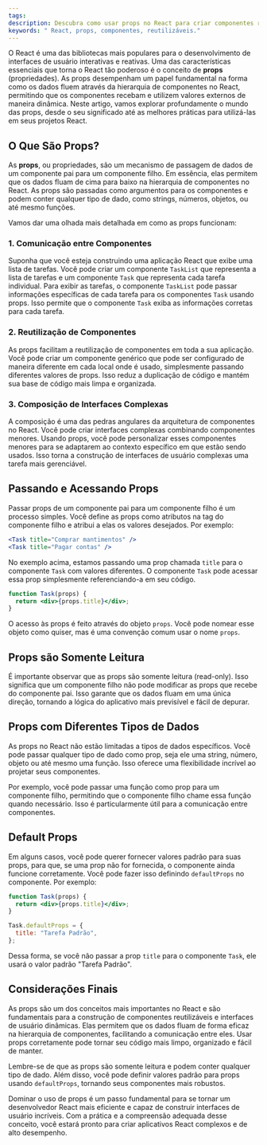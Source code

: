 ```yaml
---
tags: 
description: Descubra como usar props no React para criar componentes reutilizáveis e flexíveis.
keywords: " React, props, componentes, reutilizáveis."
---
```

O React é uma das bibliotecas mais populares para o desenvolvimento de interfaces de usuário interativas e reativas. Uma das características essenciais que torna o React tão poderoso é o conceito de **props** (propriedades). As props desempenham um papel fundamental na forma como os dados fluem através da hierarquia de componentes no React, permitindo que os componentes recebam e utilizem valores externos de maneira dinâmica. Neste artigo, vamos explorar profundamente o mundo das props, desde o seu significado até as melhores práticas para utilizá-las em seus projetos React.

## O Que São Props?

As **props**, ou propriedades, são um mecanismo de passagem de dados de um componente pai para um componente filho. Em essência, elas permitem que os dados fluam de cima para baixo na hierarquia de componentes no React. As props são passadas como argumentos para os componentes e podem conter qualquer tipo de dado, como strings, números, objetos, ou até mesmo funções.

Vamos dar uma olhada mais detalhada em como as props funcionam:

### 1. Comunicação entre Componentes

Suponha que você esteja construindo uma aplicação React que exibe uma lista de tarefas. Você pode criar um componente `TaskList` que representa a lista de tarefas e um componente `Task` que representa cada tarefa individual. Para exibir as tarefas, o componente `TaskList` pode passar informações específicas de cada tarefa para os componentes `Task` usando props. Isso permite que o componente `Task` exiba as informações corretas para cada tarefa.

### 2. Reutilização de Componentes

As props facilitam a reutilização de componentes em toda a sua aplicação. Você pode criar um componente genérico que pode ser configurado de maneira diferente em cada local onde é usado, simplesmente passando diferentes valores de props. Isso reduz a duplicação de código e mantém sua base de código mais limpa e organizada.

### 3. Composição de Interfaces Complexas

A composição é uma das pedras angulares da arquitetura de componentes no React. Você pode criar interfaces complexas combinando componentes menores. Usando props, você pode personalizar esses componentes menores para se adaptarem ao contexto específico em que estão sendo usados. Isso torna a construção de interfaces de usuário complexas uma tarefa mais gerenciável.

## Passando e Acessando Props

Passar props de um componente pai para um componente filho é um processo simples. Você define as props como atributos na tag do componente filho e atribui a elas os valores desejados. Por exemplo:

```jsx
<Task title="Comprar mantimentos" />
<Task title="Pagar contas" />
```

No exemplo acima, estamos passando uma prop chamada `title` para o componente `Task` com valores diferentes. O componente `Task` pode acessar essa prop simplesmente referenciando-a em seu código.

```jsx
function Task(props) {
  return <div>{props.title}</div>;
}
```

O acesso às props é feito através do objeto `props`. Você pode nomear esse objeto como quiser, mas é uma convenção comum usar o nome `props`.

## Props são Somente Leitura

É importante observar que as props são somente leitura (read-only). Isso significa que um componente filho não pode modificar as props que recebe do componente pai. Isso garante que os dados fluam em uma única direção, tornando a lógica do aplicativo mais previsível e fácil de depurar.

## Props com Diferentes Tipos de Dados

As props no React não estão limitadas a tipos de dados específicos. Você pode passar qualquer tipo de dado como prop, seja ele uma string, número, objeto ou até mesmo uma função. Isso oferece uma flexibilidade incrível ao projetar seus componentes.

Por exemplo, você pode passar uma função como prop para um componente filho, permitindo que o componente filho chame essa função quando necessário. Isso é particularmente útil para a comunicação entre componentes.

## Default Props

Em alguns casos, você pode querer fornecer valores padrão para suas props, para que, se uma prop não for fornecida, o componente ainda funcione corretamente. Você pode fazer isso definindo `defaultProps` no componente. Por exemplo:

```jsx
function Task(props) {
  return <div>{props.title}</div>;
}

Task.defaultProps = {
  title: "Tarefa Padrão",
};
```

Dessa forma, se você não passar a prop `title` para o componente `Task`, ele usará o valor padrão "Tarefa Padrão".

## Considerações Finais

As props são um dos conceitos mais importantes no React e são fundamentais para a construção de componentes reutilizáveis e interfaces de usuário dinâmicas. Elas permitem que os dados fluam de forma eficaz na hierarquia de componentes, facilitando a comunicação entre eles. Usar props corretamente pode tornar seu código mais limpo, organizado e fácil de manter.

Lembre-se de que as props são somente leitura e podem conter qualquer tipo de dado. Além disso, você pode definir valores padrão para props usando `defaultProps`, tornando seus componentes mais robustos.

Dominar o uso de props é um passo fundamental para se tornar um desenvolvedor React mais eficiente e capaz de construir interfaces de usuário incríveis. Com a prática e a compreensão adequada desse conceito, você estará pronto para criar aplicativos React complexos e de alto desempenho.